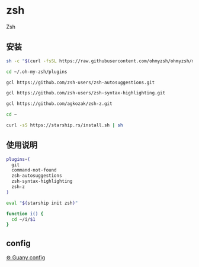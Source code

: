 # zsh

Zsh

## 安装

```sh
sh -c "$(curl -fsSL https://raw.githubusercontent.com/ohmyzsh/ohmyzsh/master/tools/install.sh)"
```

```sh
cd ~/.oh-my-zsh/plugins
```

```sh
gcl https://github.com/zsh-users/zsh-autosuggestions.git
```

```sh
gcl https://github.com/zsh-users/zsh-syntax-highlighting.git
```

```sh
gcl https://github.com/agkozak/zsh-z.git
```

```sh
cd ~
```

```sh
curl -sS https://starship.rs/install.sh | sh
```

## 使用说明

```sh
plugins=(
  git
  command-not-found
  zsh-autosuggestions
  zsh-syntax-highlighting
  zsh-z
)
```

```sh
eval "$(starship init zsh)"
```

```sh
function i() {
  cd ~/i/$1
}
```

## config

[⚙︎ Guany config](https://github.com/tlyboy/config)
